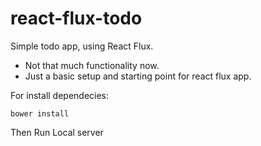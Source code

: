 # react-flux-todo
Simple todo app, using React Flux.
- Not that much functionality now.
- Just a basic setup and starting point for react flux app.

For install dependecies:
```
bower install
```

Then Run Local server


